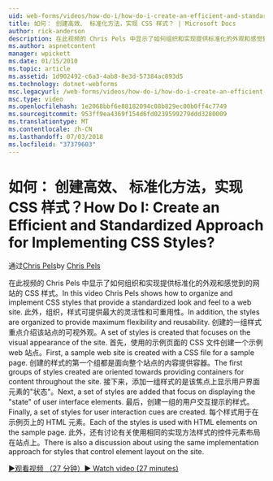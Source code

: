```yaml
---
uid: web-forms/videos/how-do-i/how-do-i-create-an-efficient-and-standardized-approach-for-implementing-css-styles
title: 如何： 创建高效、 标准化方法，实现 CSS 样式？ | Microsoft Docs
author: rick-anderson
description: 在此视频的 Chris Pels 中显示了如何组织和实现提供标准化的外观和感觉到的网站的 CSS 样式。 此外，这些样式是...
ms.author: aspnetcontent
manager: wpickett
ms.date: 01/15/2010
ms.topic: article
ms.assetid: 1d902492-c6a3-4ab8-8e3d-57384ac893d5
ms.technology: dotnet-webforms
msc.legacyurl: /web-forms/videos/how-do-i/how-do-i-create-an-efficient-and-standardized-approach-for-implementing-css-styles
msc.type: video
ms.openlocfilehash: 1e2068bbf6e88182094c08b829ec00b0ff4c7749
ms.sourcegitcommit: 953ff9ea4369f154d6fd0239599279ddd3280009
ms.translationtype: MT
ms.contentlocale: zh-CN
ms.lasthandoff: 07/03/2018
ms.locfileid: "37379603"
---
```

<a name="how-do-i-create-an-efficient-and-standardized-approach-for-implementing-css-styles"></a><span data-ttu-id="432c9-105">如何： 创建高效、 标准化方法，实现 CSS 样式？</span><span class="sxs-lookup"><span data-stu-id="432c9-105">How Do I: Create an Efficient and Standardized Approach for Implementing CSS Styles?</span></span>
====================
<span data-ttu-id="432c9-106">通过[Chris Pels](https://twitter.com/chrispels)</span><span class="sxs-lookup"><span data-stu-id="432c9-106">by [Chris Pels](https://twitter.com/chrispels)</span></span>

<span data-ttu-id="432c9-107">在此视频的 Chris Pels 中显示了如何组织和实现提供标准化的外观和感觉到的网站的 CSS 样式。</span><span class="sxs-lookup"><span data-stu-id="432c9-107">In this video Chris Pels shows how to organize and implement CSS styles that provide a standardized look and feel to a web site.</span></span> <span data-ttu-id="432c9-108">此外，组织，样式可提供最大的灵活性和可重用性。</span><span class="sxs-lookup"><span data-stu-id="432c9-108">In addition, the styles are organized to provide maximum flexibility and reusability.</span></span> <span data-ttu-id="432c9-109">创建的一组样式重点介绍该站点的可视外观。</span><span class="sxs-lookup"><span data-stu-id="432c9-109">A set of styles is created that focuses on the visual appearance of the site.</span></span> <span data-ttu-id="432c9-110">首先，使用的示例页面的 CSS 文件创建一个示例 web 站点。</span><span class="sxs-lookup"><span data-stu-id="432c9-110">First, a sample web site is created with a CSS file for a sample page.</span></span> <span data-ttu-id="432c9-111">创建的样式的第一个组都是面向整个站点的内容提供容器。</span><span class="sxs-lookup"><span data-stu-id="432c9-111">The first groups of styles created are oriented towards providing containers for content throughout the site.</span></span> <span data-ttu-id="432c9-112">接下来，添加一组样式的是该焦点上显示用户界面元素的"状态"。</span><span class="sxs-lookup"><span data-stu-id="432c9-112">Next, a set of styles are added that focus on displaying the "state" of user interface elements.</span></span> <span data-ttu-id="432c9-113">最后，创建一组的用户交互提示的样式。</span><span class="sxs-lookup"><span data-stu-id="432c9-113">Finally, a set of styles for user interaction cues are created.</span></span> <span data-ttu-id="432c9-114">每个样式用于在示例页上的 HTML 元素。</span><span class="sxs-lookup"><span data-stu-id="432c9-114">Each of the styles is used with HTML elements on the sample page.</span></span> <span data-ttu-id="432c9-115">此外，还有讨论有关使用相同的实现方法样式的控件元素布局在站点上。</span><span class="sxs-lookup"><span data-stu-id="432c9-115">There is also a discussion about using the same implementation approach for styles that control element layout on the site.</span></span>

[<span data-ttu-id="432c9-116">&#9654;观看视频 （27 分钟）</span><span class="sxs-lookup"><span data-stu-id="432c9-116">&#9654; Watch video (27 minutes)</span></span>](https://channel9.msdn.com/Blogs/ASP-NET-Site-Videos/how-do-i-create-an-efficient-and-standardized-approach-for-implementing-css-styles)
